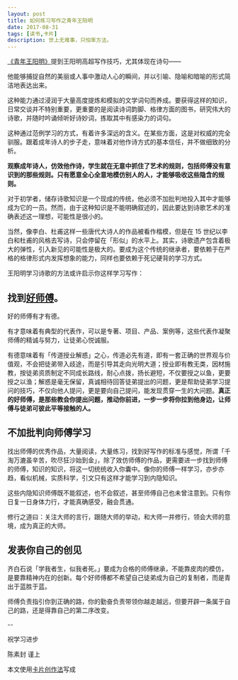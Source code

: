 ```yaml
---
layout: post
title: 如何练习写作之青年王阳明
date: 2017-08-31
tags: [读书,卡片]
description: 世上无难事，只怕笨方法。
---
```




[《青年王阳明》](https://book.douban.com/subject/24870782/)提到王阳明高超写作技巧，尤其体现在诗句——

他能够捕捉自然的美丽或人事中激动人心的瞬间，并以引喻、隐喻和暗喻的形式简洁地表达出来。

这种能力通过浸润于大量高度提炼和模拟的文学词句而养成。要获得这样的知识，日常交谈并不特别重要，更重要的是阅读诗词韵脚、格律方面的图书，研究伟大的诗歌，并随时吟诵倾听好诗妙词，拣取其中有感染力的词句。

这种通过范例学习的方式，有着许多深远的含义。在某些方面，这是对权威的完全驯服。跟着成年诗人的步子走，意味着对他作诗方式的基本信任，并不做细致的分析。

**观察成年诗人，仿效他作诗，学生就在无意中抓住了艺术的规则，包括师傅没有意识到的那些规则。只有愿意全心全意地模仿别人的人，才能够吸收这些隐含的规则。**

对于初学者，储存诗歌知识是一个现成的传统，他必须不加批判地投入其中才能够成为它的一员。然而，由于这种知识是不能明确叙述的，因此要达到诗歌艺术的准确表述这一理想，可能性是很小的。

当然，像李白、杜甫这样一些唐代大诗人的作品被看作楷模，但是在 15 世纪以李白和杜甫的风格去写诗，只会停留在「形似」的水平上。其实，诗歌遗产包含着极大的弹性，引入新见的可能性是极大的。要成为这个传统的继承者，要依赖于在严格的格律形式内发挥想象的能力，同样也要依赖于死记硬背的学习方式。

王阳明学习诗歌的方法或许启示你这样学习写作：

## 找到[好师傅](https://mp.weixin.qq.com/s?__biz=MzA4ODM4ODQ3MQ==&mid=2651932399&idx=2&sn=63a07585fea5b182ec180d1886312826&chksm=8bcf00f7bcb889e1cd8a08a699d954251df2faa1cc3448dcabb67da3d858f171db961ba7003c#rd)。

好的师傅有才有德。

有才意味着有典型的代表作，可以是专著、项目、产品、案例等，这些代表作凝聚师傅的精诚与努力，让徒弟心悦诚服。

有德意味着有「传道授业解惑」之心，传道必先有道，即有一套正确的世界观与价值观，不会把徒弟带入歧途，而是引导其走向光明大道；授业即有教无类，因材施教，按徒弟资质制定不同成长路线，耐心点拨，扬长避短，不仅要授之以鱼，更要授之以渔；解惑是毫无保留，真诚相待回答徒弟提出的问题，更是帮助徒弟学习提问的技巧，不仅向他人提问，更是要向自己提问，能发现贯穿一生的大问题。**真正的好师傅，是那些教会你提出问题，推动你前进，一步一步将你拉到他身边，让师傅与徒弟可彼此平等接触的人。**

## 不加批判向师傅学习

找出师傅的优秀作品，大量阅读，大量练习，找到好写作的标准与感觉，所谓「千淘万漉虽辛苦，吹尽狂沙始到金」，除了效仿师傅的作品，更需要进一步找到师傅的师傅，知识的知识，将这一切统统收入你囊中。像你的师傅一样学习，亦步亦趋，看似机械，实质科学，引文只有这样才能学习到内隐知识。

这些内隐知识师傅既不能叙述，也不会叙述，甚至师傅自己也未曾注意到。只有你日复一日身体力行，才能真确感受，融会贯通。

修行之道曰：关注大师的言行，跟随大师的举动，和大师一并修行，领会大师的意境，成为真正的大师。

## 发表你自己的创见

齐白石说「学我者生，似我者死。」要成为合格的师傅继承，不能靠皮肉的模仿，是要靠精神内在的创新。每个好师傅都不希望自己徒弟成为自己的复制者，而是青出于蓝胜于蓝。

师傅负责指引你到正确的路，你的勤奋负责带领你越走越远，但要开辟一条属于自己的路，还是得靠自己的第二序改变。


--

祝学习进步

陈素封 谨上

本文使用[卡片创作法](http://cnfeat.com/blog/2016/11/20/NabokovWriteStyle/)写成








